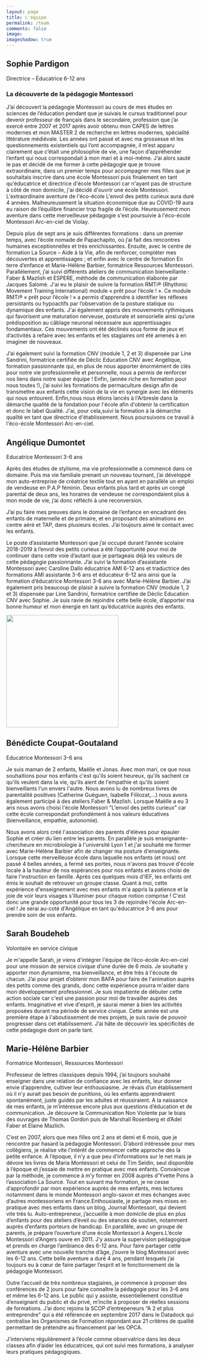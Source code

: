 ```yaml
---
layout: page
title: L'équipe
permalink: /team
comments: false
image: 
imageshadow: true
---
```


<figure id="team-member-0" style="background-image: url({{ site.educational_team_members[0].picture }}); background-position: bottom 70% left 0;"></figure>

## Sophie Pardigon

Directrice – Éducatrice 6-12 ans

### La découverte de la pédagogie Montessori

J’ai découvert la pédagogie Montessori au cours de mes études en sciences de l’éducation pendant que je suivais le cursus traditionnel pour devenir professeur de français dans le secondaire, profession que j’ai exercé entre 2007 et 2017 après avoir obtenu mon CAPES de lettres modernes et mon MASTER 2 de recherche en lettres modernes, spécialité littérature médiévale. Les années ont passé et avec ma grossesse et les questionnements existentiels qui l’ont accompagnée, il m’est apparu clairement que c’était une philosophie de vie, une façon d’appréhender l’enfant qui nous correspondait à mon mari et à moi-même. J’ai alors sauté le pas et décidé de me former à cette pédagogie que je trouve extraordinaire, dans un premier temps pour accompagner mes filles que je souhaitais inscrire dans une école Montessori puis finalement en tant qu'éducatrice et directrice d'école Montessori car n'ayant pas de structure à côté de mon domicile, j'ai décidé d'ouvrir une école Montessori. L'extraordinaire aventure de l'éco-école L'envol des petits curieux aura duré 4 années. Malheureusement la situation économique due au COVID-19 aura eu raison de l’équilibre financier trop fragile de l’école. Heureusement mon aventure dans cette merveilleuse pédagogie s'est poursuivie à l'éco-école Montessori Arc-en-ciel de Violay.

Depuis plus de sept ans je suis différentes formations : dans un premier temps, avec l’école nomade de Papachapito, où j’ai fait des rencontres humaines exceptionnelles et très enrichissantes. Ensuite, avec le centre de formation La Source – Aide à la Vie, afin de renforcer, compléter mes découvertes et apprentissages ; et enfin avec le centre de formation En terre d’enfance et Marie-Hélène Barbier, formatrice Ressources Montessori. Parallèlement, j’ai suivi différents ateliers de communication bienveillante : Faber & Mazlish et ESPERE, méthode de communication élaborée par Jacques Salomé. J'ai eu le plaisir de suivre la formation RMTi® (Rhythmic Movement Training International) module « prêt pour l’école ! ». Ce module RMTi® « prêt pour l’école ! » a permis d’apprendre à identifier les réflexes persistants ou hypoactifs par l’observation de la posture statique ou dynamique des enfants. J'ai également appris des mouvements rythmiques qui favorisent une maturation nerveuse, posturale et sensorielle ainsi qu’une prédisposition au câblage neuronal nécessaire aux apprentissages fondamentaux. Ces mouvements ont été déclinés sous forme de jeux et d’activités à refaire avec les enfants et les stagiaires ont été amenés à en imaginer de nouveaux.

J’ai également suivi la formation CNV (module 1, 2 et 3) dispensée par Line Sandrini, formatrice certifiée de Déclic Education CNV avec Angélique, formation passionnante qui, en plus de nous apporter énormément de clés pour notre vie professionnelle et personnelle, nous a permis de renforcer nos liens dans notre super équipe ! Enfin, (année riche en formation pour nous toutes !), j’ai suivi les formations de permaculture design afin de transmettre aux enfants cette vision de la vie en synergie avec les éléments qui nous entourent. Enfin,nous nous étions lancés à l'Arbresle dans la démarche qualité de la fondation pour l'école afin d'obtenir la certification et donc le label Qualité. J'ai, pour cela,suivi la formation à la démarche qualité en tant que directrice d'établissement. Nous poursuivons ce travail à l'éco-école Montessori Arc-en-ciel.

<figure id="team-member-1" style="background-image: url({{ site.educational_team_members[1].picture }})"></figure>

## Angélique Dumontet

Educatrice Montessori 3-6 ans

Après des études de stylisme, ma vie professionnelle a commencé dans ce domaine. Puis ma vie familiale prenant un nouveau tournant, j’ai développé mon auto-entreprise de créatrice textile tout en ayant en parallèle un emploi de vendeuse en P.A.P féminin.
Deux enfants plus tard et après un congé parental de deux ans, les horaires de vendeuse ne correspondaient plus à mon mode de vie, j’ai donc réfléchi à une reconversion.

J’ai pu faire mes preuves dans le domaine de l’enfance en encadrant des enfants de maternelle et de primaire, et en proposant des animations en centre aéré et TAP, dans plusieurs écoles. J’ai toujours aimé le contact avec les enfants.

Le poste d’assistante Montessori que j’ai occupé durant l’année scolaire 2018-2019 à l’envol des petits curieux a été l’opportunité pour moi de continuer dans cette voie d’autant que je partageais déjà les valeurs de cette pédagogie passionnante. J’ai suivi la formation d’assistante Montessori avec Caroline Dallo éducatrice AMI 6-12 ans et traductrice des formations AMI assistante 3-6 ans et éducateur 6-12 ans ainsi que la formation d’éducatrice Montessori 3-6 ans avec Marie-Hélène Barbier. J’ai également pris beaucoup de plaisir à suivre la formation CNV (module 1, 2 et 3) dispensée par Line Sandrini, formatrice certifiée de Déclic Education CNV avec Sophie. Je suis ravie de rejoindre cette belle école, d’apporter ma bonne humeur et mon énergie en tant qu’éducatrice auprès des enfants.


<img src="https://user-images.githubusercontent.com/78353339/133677364-2cb1169c-3571-4c45-a686-80032ac8e946.jpeg" width="300">


## Bénédicte Coupat-Goutaland

Educatrice Montessori 3-6 ans

Je suis maman de 2 enfants, Maëlle et Jonas. Avec mon mari, ce que nous souhaitions pour nos enfants c'est qu'ils soient heureux, qu'ils sachent ce qu'ils veulent dans la vie, qu'ils aient de l'empathie et qu'ils soient bienveillants l'un envers l'autre. Nous avons lu de nombreux livres de parentalité positives (Catherine Guéguen, Isabelle Filliozat,…) nous avons également participé à des ateliers Faber & Mazlish. Lorsque Maëlle a eu 3 ans nous avons choisi l'école Montessori "L'envol des petits curieux" car cette école correspondait profondément à nos valeurs éducatives (bienveillance, empathie, autonomie). 

Nous avons alors créé l'association des parents d'élèves pour épauler Sophie et créer du lien entre les parents. En parallèle je suis enseignante-chercheure en microbiologie à l'université Lyon 1 et j'ai souhaité me former avec Marie-Hélène Barbier afin de changer ma posture d'enseignante. Lorsque cette merveilleuse école dans laquelle nos enfants (et nous) ont passé 4 belles années, a fermé ses portes, nous n'avons pas trouvé d'école locale à la hauteur de nos espérances pour nos enfants et avons choisi de faire l'instruction en famille. Après ces quelques mois d'IEF, les enfants ont émis le souhait de retrouver un groupe classe. Quant à moi, cette expérience d'enseignement avec mes enfants m'a appris la patience et la joie de voir leurs visages s'illuminer pour chaque notion comprise ! C'est donc une grande opportunité pour tous les 3 de rejoindre l'école Arc-en-ciel ! 
Je serai au-coté d'Angélique en tant qu'éducatrice 3-6 ans pour prendre soin de vos enfants.



## Sarah Boudeheb 

Volontaire en service civique

Je m'appelle Sarah, je viens d'intégrer l'équipe de l’éco-école Arc-en-ciel pour une mission de service civique d’une durée de 6 mois. Je souhaite y apporter mon dynamisme, ma bienveillance, et être très à l'écoute de chacun. J’ai pour projet d’obtenir mon BAFA pour faire de l'animation auprès des petits comme des grands, donc cette expérience pourra m'aider dans mon développement professionnel. Je suis impatiente de débuter cette action sociale car c'est une passion pour moi de travailler auprès des enfants. Imaginative et vive d'esprit, je saurai mener à bien les activités proposées durant ma période de service civique. 
Cette année est une première étape à l'aboutissement de mes projets, je suis ravie de pouvoir progresser dans cet établissement. J’ai hâte de découvrir les spécificités de cette pédagogie dont on parle tant.


<figure id="team-member-2" style="background-image: url({{ site.educational_team_members[2].picture }})"></figure>

## Marie-Hélène Barbier

Formatrice Montessori, Ressources Montessori

Professeur de lettres classiques depuis 1994, j’ai toujours souhaité enseigner dans une relation de confiance avec les enfants, leur donner envie d’apprendre, cultiver leur enthousiasme. Je rêvais d’un établissement où il n’y aurait pas besoin de punitions, où les enfants apprendraient spontanément, juste guidés par les adultes et réussiraient. A la naissance de mes enfants, je m’intéresse encore plus aux questions d’éducation et de communication. Je découvre la Communication Non Violente par le biais des ouvrages de Thomas Gordon puis de Marshall Rosenberg et d’Adel Faber et Elaine Mazlich.

C’est en 2007, alors que mes filles ont 2 ans et demi et 6 mois, que je rencontre par hasard la pédagogie Montessori. D’abord intéressée pour mes collégiens, je réalise vite l’intérêt de commencer cette approche dès la petite enfance. A l’époque, il n’y a que peu d’informations sur le net mais je dévore les livres de Maria Montessori et celui de Tim Seldin, seul disponible à l’époque et j’essaie de mettre en pratique avec mes enfants. Convaincue par la méthode, je commence à m’y former en 2008 auprès d’Yvette Pons à l’association La Source. Tout en suivant ma formation, je ne cesse d’approfondir par mon expérience auprès de mes enfants, mes lectures notamment dans le monde Montessori anglo-saxon et mes échanges avec d’autres montessoriens en France.Enthousiaste, je partage mes mises en pratique avec mes enfants dans un blog, Journal Montessori, qui devient vite très lu. Auto-entrepreneur, j’accueille à mon domicile de plus en plus d’enfants pour des ateliers d’éveil ou des séances de soutien, notamment auprès d’enfants porteurs de handicap. En parallèle, avec un groupe de parents, je prépare l’ouverture d’une école Montessori à Angers.L’école Montessori d’Angers ouvre en 2011. J’y assure la supervision pédagogique et prends en charge l’ambiance des 6-12 ans. Pour faire partager cette aventure avec une nouvelle tranche d’âge, j’ouvre le blog Montessori avec les 6-12 ans. Cette belle aventure a duré 4 ans, pendant lesquels j’ai toujours eu à cœur de faire partager l’esprit et le fonctionnement de la pédagogie Montessori. 

Outre l’accueil de très nombreux stagiaires, je commence à proposer des conférences de 2 jours pour faire connaître la pédagogie pour les 3-6 ans et même les 6-12 ans. Le public qui y assiste, essentiellement constitué d’enseignant du public et du privé, m’incite à proposer de réelles sessions de formations. J’ai donc rejoins la SCOP d’entrepeneurs “A 2 et plus entreprendre” qui a été référencée en septembre 2017 dans le Datadock qui centralise les Organismes de Formation répondant aux 21 critères de qualité permettant de prétendre au financement par les OPCA.

J’interviens régulièrement à l’école comme observatrice dans les deux classes afin d’aider les éducatrices, qui ont suivi mes formations, à analyser leurs pratiques pédagogiques.


